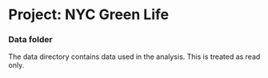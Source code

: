 # Project: NYC Green Life
### Data folder

The data directory contains data used in the analysis. This is treated as read only.